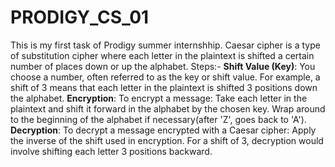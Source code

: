 # PRODIGY_CS_01
This is my first task of Prodigy summer internshhip.
Caesar cipher is a type of substitution cipher where each letter in the plaintext is shifted a certain number of places down or up the alphabet.
Steps:-
**Shift Value (Key)**:
 You choose a number, often referred to as the key or shift value. For example, a shift of 3 means that each letter in the plaintext is shifted 3 positions down the alphabet.
**Encryption**: To encrypt a message:
Take each letter in the plaintext and shift it forward in the alphabet by the chosen key.
Wrap around to the beginning of the alphabet if necessary(after 'Z', goes back to 'A').
**Decryption**: To decrypt a message encrypted with a Caesar cipher:
Apply the inverse of the shift used in encryption. For a shift of 3, decryption would involve shifting each letter 3 positions backward.
